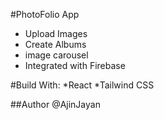 #PhotoFolio App

* Upload Images
* Create Albums
* image carousel
* Integrated with Firebase

#Build With:
*React
*Tailwind CSS

##Author
@AjinJayan

